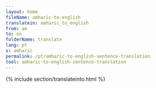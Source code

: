 ```yaml
---
layout: home
fileName: amharic-to-english
translatein: amharic_to_english
from: am
to: en
folderName: translate
lang: pt
x: amharic
permalink: /pt/amharic-to-english-sentence-translation
tool: amharic-to-english-sentence-translation
---
```

{% include section/translateinto.html %}